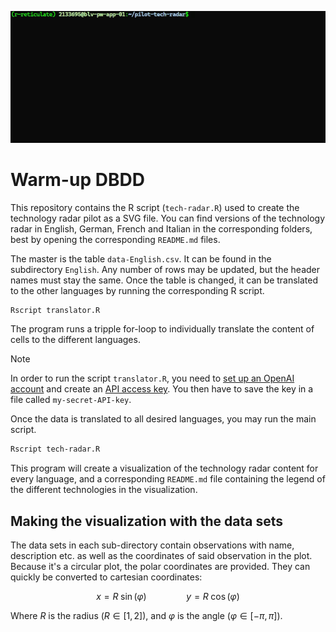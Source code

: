 ![](resources/terminal.gif)

# Warm-up DBDD

This repository contains the R script (`tech-radar.R`) used to create the technology radar pilot as a SVG file. You can find versions of the technology radar in English, German, French and Italian in the corresponding folders, best by opening the corresponding `README.md` files.

The master is the table `data-English.csv`. It can be found in the subdirectory `English`. Any number of rows may be updated, but the header names must stay the same. Once the table is changed, it can be translated to the other languages by running the corresponding R script.

```bash
Rscript translator.R
```

The program runs a tripple for-loop to individually translate the content of cells to the different languages.

> [!NOTE]  
> In order to run the script `translator.R`, you need to [set up an OpenAI account](https://openai.com/product) and create an [API access key](https://platform.openai.com/). You then have to save the key in a file called `my-secret-API-key`.

Once the data is translated to all desired languages, you may run the main script.

```bash
Rscript tech-radar.R
```

This program will create a visualization of the technology radar content for every language, and a corresponding `README.md` file containing the legend of the different technologies in the visualization.

## Making the visualization with the data sets

The data sets in each sub-directory contain observations with name, description etc. as well as the coordinates of said observation in the plot. Because it's a circular plot, the polar coordinates are provided. They can quickly be converted to cartesian coordinates:

```math
x = R \; \sin(\varphi) \qquad \qquad y = R \; \cos(\varphi)
```

Where $R$ is the radius ($R \in [1,2]$), and $\varphi$ is the angle ($\varphi \in [-\pi,\pi]$).
